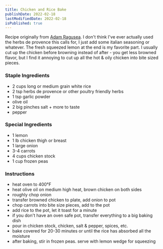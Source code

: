```yaml
---
title: Chicken and Rice Bake
publishDate: 2022-02-18
lastModifiedDate: 2022-02-18
isPublished: true
---
```


Recipe originally from [Adam Ragusea](https://www.youtube.com/watch?v=ntd_Y2eywc4). I don't think I've 
ever actually used the herbs de provence this calls for, I just add some italian seasoning or whatever. 
The fresh squeezed lemon at the end is my favorite part. I usually cut up the chicken before browning 
instead of after - you get less browned flavor, but I find it annoying to cut up all the hot & oily chicken
into bite sized pieces.

### Staple Ingredients
- 2 cups long or medium grain white rice
- 2 tsp herbs de provence or other poultry friendly herbs
- 1 tsp garlic powder
- olive oil
- 2 big pinches salt + more to taste
- pepper

### Special Ingredients
- 1 lemon
- 1 lb chicken thigh or breast
- 1 large onion
- 3-4 carrots
- 4 cups chicken stock
- 1 cup frozen peas

### Instructions
- heat oven to 400°F
- heat olive oil on medium high heat, brown chicken on both sides
- roughly chop onion
- transfer browned chicken to plate, add onion to pot
- chop carrots into bite size pieces, add to the pot
- add rice to the pot, let it toast for a minute
- if you don't have an oven safe pot, transfer everything to a big baking dish
- pour in chicken stock, chicken, salt & pepper, spices, etc.
- bake covered for 20-30 minutes or until the rice has absorbed all the moisture
- after baking, stir in frozen peas. serve with lemon wedge for squeezing
